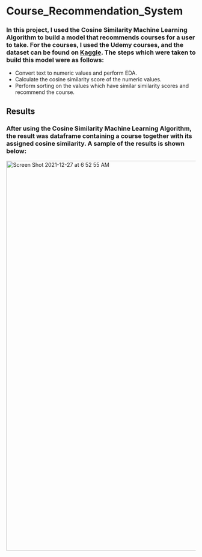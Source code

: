 # Course_Recommendation_System
### In this project, I used the Cosine Similarity Machine Learning Algorithm to build a model that recommends courses for a user to take. For the courses, I used the Udemy courses, and the dataset can be found on [Kaggle](https://www.kaggle.com/andrewmvd/udemy-courses?select=udemy_courses.csv). The steps which were taken to build this model were as follows:
- Convert text to numeric values and perform EDA.
- Calculate the cosine similarity score of the numeric values.
- Perform sorting on the values which have similar similarity scores and recommend the course.

## Results
### After using the Cosine Similarity Machine Learning Algorithm, the result was dataframe containing a course together with its assigned cosine similarity. A sample of the results is shown below: 

<img width="1036" alt="Screen Shot 2021-12-27 at 6 52 55 AM" src="https://user-images.githubusercontent.com/18570056/147435891-41eca20e-4fb5-4918-a3a7-4bb70e885da7.png">
